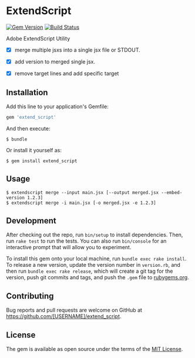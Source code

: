 # ExtendScript

[![Gem Version](https://badge.fury.io/rb/extend_script.svg)](https://badge.fury.io/rb/extend_script) [![Build Status](https://travis-ci.org/milligramme/extend_script.svg?branch=master)](https://travis-ci.org/milligramme/extend_script) 

Adobe ExtendScript Utility

- [x] merge multiple jsxs into a single jsx file or STDOUT.
- [x] add version to merged single jsx.
- [x] remove target lines and add specific target


## Installation

Add this line to your application's Gemfile:

```ruby
gem 'extend_script'
```

And then execute:

    $ bundle

Or install it yourself as:

    $ gem install extend_script

## Usage

    $ extendscript merge --input main.jsx [--output merged.jsx --embed-version 1.2.3]
    $ extendscript merge -i main.jsx [-o merged.jsx -e 1.2.3]

## Development

After checking out the repo, run `bin/setup` to install dependencies. Then, run `rake test` to run the tests. You can also run `bin/console` for an interactive prompt that will allow you to experiment.

To install this gem onto your local machine, run `bundle exec rake install`. To release a new version, update the version number in `version.rb`, and then run `bundle exec rake release`, which will create a git tag for the version, push git commits and tags, and push the `.gem` file to [rubygems.org](https://rubygems.org).

## Contributing

Bug reports and pull requests are welcome on GitHub at https://github.com/[USERNAME]/extend_script.


## License

The gem is available as open source under the terms of the [MIT License](http://opensource.org/licenses/MIT).

